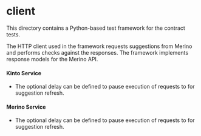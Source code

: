 # client

This directory contains a Python-based test framework for the contract tests.

The HTTP client used in the framework requests suggestions from Merino and
performs checks against the responses. The framework implements response models
for the Merino API.

#### Kinto Service
* The optional delay can be defined to pause execution of requests to for suggestion refresh.



#### Merino Service
* The optional delay can be defined to pause execution of requests to for suggestion refresh.